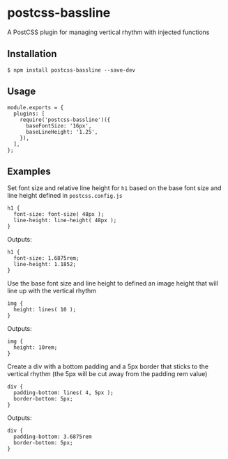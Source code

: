 # postcss-bassline

A PostCSS plugin for managing vertical rhythm with injected functions

## Installation

```
$ npm install postcss-bassline --save-dev
```

## Usage

```
module.exports = {
  plugins: [
    require('postcss-bassline')({
      baseFontSize: '16px',
      baseLineHeight: '1.25',
    }),
  ],
};
```

## Examples

Set font size and relative line height for `h1` based on the base font size and line height defined in `postcss.config.js`

```
h1 {
  font-size: font-size( 48px );
  line-height: line-height( 48px );
}
```

Outputs:

```
h1 {
  font-size: 1.6875rem;
  line-height: 1.1852;
}
```

Use the base font size and line height to defined an image height that will line up with the vertical rhythm

```
img {
  height: lines( 10 );
}

```

Outputs:

```
img {
  height: 10rem;
}
```

Create a div with a bottom padding and a 5px border that sticks to the vertical rhythm (the 5px will be cut away from the padding rem value)

```
div {
  padding-bottom: lines( 4, 5px );
  border-bottom: 5px;
}
```

Outputs:

```
div {
  padding-bottom: 3.6875rem
  border-bottom: 5px;
}
```
